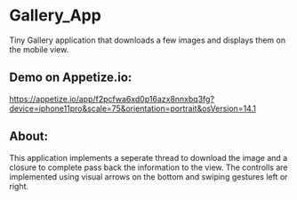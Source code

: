 # Gallery_App
Tiny Gallery application that downloads a few images and displays them on the mobile view.

## Demo on Appetize.io:
https://appetize.io/app/f2pcfwa6xd0p16azx8nnxbq3fg?device=iphone11pro&scale=75&orientation=portrait&osVersion=14.1

## About:
This application implements a seperate thread to download the image and a closure to complete pass back the information to the view.
The controlls are implemented using visual arrows on the bottom and swiping gestures left or right.
